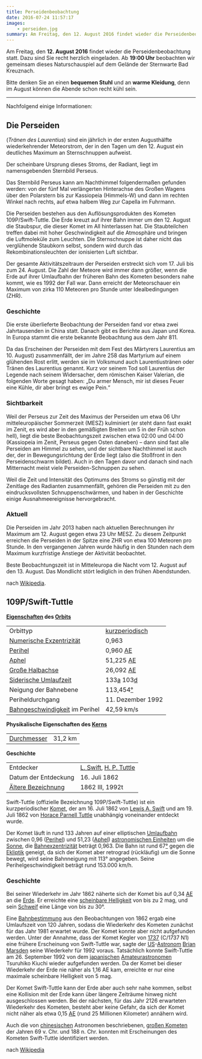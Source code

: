 ```yaml
---
title: Perseidenbeobachtung
date: 2016-07-24 11:57:17
images: 
    - perseiden.jpg
summary: Am Freitag, den 12. August 2016 findet wieder die Perseidenbeobachtung statt. Dazu sind Sie recht herzlich eingeladen.
---
```

Am Freitag, den **12. August 2016** findet wieder die Perseidenbeobachtung statt. Dazu sind Sie recht herzlich eingeladen. Ab **19:00 Uhr** beobachten wir gemeinsam dieses Naturschauspiel auf dem Gelände der Sternwarte Bad Kreuznach. 

Bitte denken Sie an einen **bequemen Stuhl** und an **warme Kleidung**, denn im August können die Abende schon recht kühl sein. 

---

Nachfolgend einige Informationen:

## Die Perseiden

(_Tränen des Laurentius_) sind ein jährlich in der ersten Augusthälfte wiederkehrender Meteorstrom, der in den Tagen um den 12. August ein deutliches Maximum an Sternschnuppen aufweist.

Der scheinbare Ursprung dieses Stroms, der Radiant, liegt im namensgebenden Sternbild Perseus.

Das Sternbild Perseus kann am Nachthimmel folgendermaßen gefunden werden: von der fünf Mal verlängerten Hinterachse des Großen Wagens über den Polarstern bis zur Kassiopeia (Himmels-W) und dann im rechten Winkel nach rechts, auf etwa halbem Weg zur Capella im Fuhrmann.

Die Perseiden bestehen aus den Auflösungsprodukten des Kometen 109P/Swift-Tuttle. Die Erde kreuzt auf ihrer Bahn immer um den 12. August die Staubspur, die dieser Komet im All hinterlassen hat. Die Staubteilchen treffen dabei mit hoher Geschwindigkeit auf die Atmosphäre und bringen die Luftmoleküle zum Leuchten. Die Sternschnuppe ist daher nicht das verglühende Staubkorn selbst, sondern wird durch das Rekombinationsleuchten der ionisierten Luft sichtbar.

Der gesamte Aktivitätszeitraum der Perseiden erstreckt sich vom 17. Juli bis zum 24. August. Die Zahl der Meteore wird immer dann größer, wenn die Erde auf ihrer Umlaufbahn der früheren Bahn des Kometen besonders nahe kommt, wie es 1992 der Fall war. Dann erreicht der Meteorschauer ein Maximum von zirka 110 Meteoren pro Stunde unter Idealbedingungen (ZHR).

### Geschichte

Die erste überlieferte Beobachtung der Perseiden fand vor etwa zwei Jahrtausenden in China statt. Danach gibt es Berichte aus Japan und Korea. In Europa stammt die erste bekannte Beobachtung aus dem Jahr 811.

Da das Erscheinen der Perseiden mit dem Fest des Märtyrers Laurentius am 10. August) zusammenfällt, der im Jahre 258 das Martyrium auf einem glühenden Rost erlitt, werden sie im Volksmund auch Laurentiustränen oder Tränen des Laurentius genannt. Kurz vor seinem Tod soll Laurentius der Legende nach seinem Widersacher, dem römischen Kaiser Valerian, die folgenden Worte gesagt haben: „Du armer Mensch, mir ist dieses Feuer eine Kühle, dir aber bringt es ewige Pein.“

### Sichtbarkeit

Weil der Perseus zur Zeit des Maximus der Perseiden um etwa 06 Uhr mitteleuropäischer Sommerzeit (MESZ) kulminiert (er steht dann fast exakt im Zenit, es wird aber in den gemäßigten Breiten um 5 in der Früh schon hell), liegt die beste Beobachtungszeit zwischen etwa 02:00 und 04:00 (Kassiopeia im Zenit, Perseus gegen Osten daneben) – dann sind fast alle Perseiden am Himmel zu sehen, und der sichtbare Nachthimmel ist auch der, der in Bewegungsrichtung der Erde liegt (also die Stoßfront in den Perseidenschwarm bildet). Auch in den Tagen davor und danach sind nach Mitternacht meist viele Perseiden-Schnuppen zu sehen.

Weil die Zeit und Intensität des Optimums des Stroms so günstig mit der Zenitlage des Radianten zusammenfällt, gehören die Perseiden mit zu den eindrucksvollsten Schnuppenschwärmen, und haben in der Geschichte einige Ausnahmeereignisse hervorgebracht.

### Aktuell

Die Perseiden im Jahr 2013 haben nach aktuellen Berechnungen ihr Maximum am 12. August gegen etwa 23 Uhr MESZ. Zu diesem Zeitpunkt erreichen die Perseiden in der Spitze eine ZHR von etwa 100 Meteoren pro Stunde. In den vergangenen Jahren wurde häufig in den Stunden nach dem Maximum kurzfristige Anstiege der Aktivität beobachtet.

Beste Beobachtungszeit ist in Mitteleuropa die Nacht vom 12. August auf den 13. August. Das Mondlicht stört lediglich in den frühen Abendstunden.

nach [Wikipedia](https://de.wikipedia.org/wiki/Perseiden).

## 109P/Swift-Tuttle

**[Eigenschaften](http://de.wikipedia.org/wiki/Bahnelement) des [Orbits](http://de.wikipedia.org/wiki/Umlaufbahn)**

|||
|-|-|
|Orbittyp|[kurzperiodisch](http://de.wikipedia.org/wiki/Komet#Kometenbahnen)|
|[Numerische Exzentrizität](http://de.wikipedia.org/wiki/Exzentrizit%C3%A4t_%28Astronomie%29)|0,963|
|[Perihel](http://de.wikipedia.org/wiki/Apsis_%28Astronomie%29)|0,960 [AE](http://de.wikipedia.org/wiki/Astronomische_Einheit)|
|[Aphel](http://de.wikipedia.org/wiki/Apsis_%28Astronomie%29)|51,225 [AE](http://de.wikipedia.org/wiki/Astronomische_Einheit)|
|[Große Halbachse](http://de.wikipedia.org/wiki/Gro%C3%9Fe_Halbachse)|26,092 [AE](http://de.wikipedia.org/wiki/Astronomische_Einheit)|
|[Siderische Umlaufzeit](http://de.wikipedia.org/wiki/Siderische_Periode)|133[a](http://de.wikipedia.org/wiki/Jahr) 103[d](http://de.wikipedia.org/wiki/Tag)|
|Neigung der Bahnebene|113,454[°](http://de.wikipedia.org/wiki/Winkel)|
|Periheldurchgang|11. Dezember 1992|
|[Bahngeschwindigkeit](http://de.wikipedia.org/wiki/Bahngeschwindigkeit_%28Astronomie%29) im Perihel|42,59 km/s|

**Physikalische Eigenschaften des [Kerns](http://de.wikipedia.org/wiki/Komet#Kern)**

|||
|-|-|
|[Durchmesser](http://de.wikipedia.org/wiki/Durchmesser)|31,2 km|

**Geschichte**

|||
|-|-|
|Entdecker|[L. Swift](http://de.wikipedia.org/wiki/Lewis_A._Swift), [H. P. Tuttle](http://de.wikipedia.org/wiki/Horace_Parnell_Tuttle)|
|Datum der Entdeckung|16. Juli 1862|
|[Ältere Bezeichnung](http://de.wikipedia.org/wiki/Benennung_von_Asteroiden_und_Kometen)|1862 III, 1992t|

Swift-Tuttle (offizielle Bezeichnung 109P/Swift-Tuttle) ist ein kurzperiodischer [Komet](http://de.wikipedia.org/wiki/Komet), der am 16. Juli 1862 von [Lewis A. Swift](http://de.wikipedia.org/wiki/Lewis_A._Swift) und am 19. Juli 1862 von [Horace Parnell Tuttle](http://de.wikipedia.org/wiki/Horace_Parnell_Tuttle) unabhängig voneinander entdeckt wurde.

Der Komet läuft in rund 133 Jahren auf einer elliptischen [Umlaufbahn](http://de.wikipedia.org/wiki/Umlaufbahn) zwischen 0,96 ([Perihel](http://de.wikipedia.org/wiki/Perihel)) und 51,23 ([Aphel](http://de.wikipedia.org/wiki/Aphel)) [astronomischen Einheiten](http://de.wikipedia.org/wiki/Astronomische_Einheit) um die [Sonne](http://de.wikipedia.org/wiki/Sonne), die [Bahnexzentrizität](http://de.wikipedia.org/wiki/Exzentrizit%C3%A4t_%28Mathematik%29) beträgt 0,963. Die Bahn ist rund 67[°](http://de.wikipedia.org/wiki/Winkel) gegen die [Ekliptik](http://de.wikipedia.org/wiki/Ekliptik) geneigt, da sich der Komet aber retrograd (rückläufig) um die Sonne bewegt, wird seine Bahnneigung mit 113° angegeben. Seine Perihelgeschwindigkeit beträgt rund 153.000 km/h.

### Geschichte

Bei seiner Wiederkehr im Jahr 1862 näherte sich der Komet bis auf 0,34 [AE](http://de.wikipedia.org/wiki/Astronomische_Einheit) an die [Erde](http://de.wikipedia.org/wiki/Erde). Er erreichte eine [scheinbare Helligkeit](http://de.wikipedia.org/wiki/Scheinbare_Helligkeit) von bis zu 2 mag, und sein [Schweif](http://de.wikipedia.org/wiki/Komet#Schweif) eine Länge von bis zu 30°.

Eine [Bahnbestimmung](http://de.wikipedia.org/wiki/Bahnbestimmung) aus den Beobachtungen von 1862 ergab eine Umlaufszeit von 120 Jahren, sodass die Wiederkehr des Kometen zunächst für das Jahr 1981 erwartet wurde. Der Komet konnte aber nicht aufgefunden werden. Unter der Annahme, dass der Komet Kegler von [1737](http://de.wikipedia.org/wiki/1737) (C/1737 N1) eine frühere Erscheinung von Swift-Tuttle war, sagte der [US](http://de.wikipedia.org/wiki/USA)-[Astronom](http://de.wikipedia.org/wiki/Astronom) [Brian Marsden](http://de.wikipedia.org/wiki/Brian_Marsden) seine Wiederkehr für 1992 voraus. Tatsächlich konnte Swift-Tuttle am 26. September 1992 von dem [japanischen](http://de.wikipedia.org/wiki/Japan) [Amateurastronomen](http://de.wikipedia.org/wiki/Amateurastronom) Tsuruhiko Kiuchi wieder aufgefunden werden. Da der Komet bei dieser Wiederkehr der Erde nie näher als 1,16 AE kam, erreichte er nur eine maximale scheinbare Helligkeit von 5 mag.

Der Komet Swift-Tuttle kann der Erde aber auch sehr nahe kommen, selbst eine Kollision mit der Erde kann über längere Zeiträume hinweg nicht ausgeschlossen werden. Bei der nächsten, für das Jahr 2126 erwarteten Wiederkehr des Kometen, besteht aber keine Gefahr, da sich der Komet nicht näher als etwa 0,15 [AE](http://de.wikipedia.org/wiki/Astronomische_Einheit) (rund 25 Millionen Kilometer) annähern wird.

Auch die von [chinesischen](http://de.wikipedia.org/wiki/China) Astronomen beschriebenen, [großen Kometen](http://de.wikipedia.org/wiki/Gro%C3%9Fer_Komet) der Jahren 69 v. Chr. und 188 n. Chr. konnten mit Erscheinungen des Kometen Swift-Tuttle identifiziert werden.

nach [Wikipedia](https://de.wikipedia.org/wiki/109P/Swift-Tuttle)